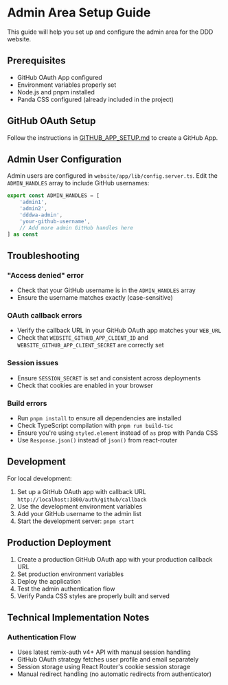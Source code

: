 # Admin Area Setup Guide

This guide will help you set up and configure the admin area for the DDD website.

## Prerequisites

- GitHub OAuth App configured
- Environment variables properly set
- Node.js and pnpm installed
- Panda CSS configured (already included in the project)

## GitHub OAuth Setup

Follow the instructions in [GITHUB_APP_SETUP.md](GITHUB_APP_SETUP.md) to create a GitHub App.

## Admin User Configuration

Admin users are configured in `website/app/lib/config.server.ts`. Edit the `ADMIN_HANDLES` array to include GitHub usernames:

```typescript
export const ADMIN_HANDLES = [
    'admin1',
    'admin2',
    'dddwa-admin',
    'your-github-username',
    // Add more admin GitHub handles here
] as const
```

## Troubleshooting

### "Access denied" error

- Check that your GitHub username is in the `ADMIN_HANDLES` array
- Ensure the username matches exactly (case-sensitive)

### OAuth callback errors

- Verify the callback URL in your GitHub OAuth app matches your `WEB_URL`
- Check that `WEBSITE_GITHUB_APP_CLIENT_ID` and `WEBSITE_GITHUB_APP_CLIENT_SECRET` are correctly set

### Session issues

- Ensure `SESSION_SECRET` is set and consistent across deployments
- Check that cookies are enabled in your browser

### Build errors

- Run `pnpm install` to ensure all dependencies are installed
- Check TypeScript compilation with `pnpm run build-tsc`
- Ensure you're using `styled.element` instead of `as` prop with Panda CSS
- Use `Response.json()` instead of `json()` from react-router

## Development

For local development:

1. Set up a GitHub OAuth app with callback URL `http://localhost:3800/auth/github/callback`
2. Use the development environment variables
3. Add your GitHub username to the admin list
4. Start the development server: `pnpm start`

## Production Deployment

1. Create a production GitHub OAuth app with your production callback URL
2. Set production environment variables
3. Deploy the application
4. Test the admin authentication flow
5. Verify Panda CSS styles are properly built and served

## Technical Implementation Notes

### Authentication Flow

- Uses latest remix-auth v4+ API with manual session handling
- GitHub OAuth strategy fetches user profile and email separately
- Session storage using React Router's cookie session storage
- Manual redirect handling (no automatic redirects from authenticator)
